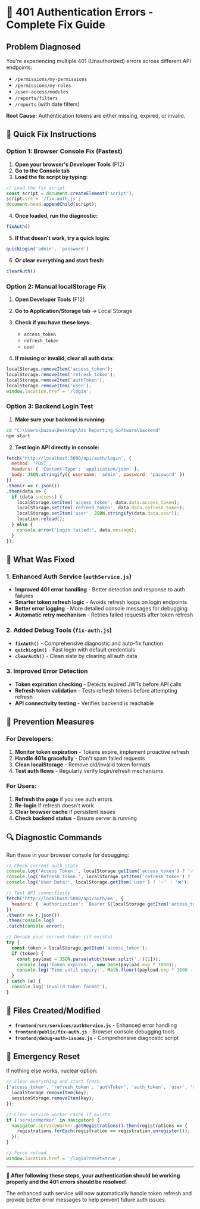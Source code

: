 # 🔐 401 Authentication Errors - Complete Fix Guide

## Problem Diagnosed
You're experiencing multiple 401 (Unauthorized) errors across different API endpoints:

- `/permissions/my-permissions`
- `/permissions/my-roles` 
- `/user-access/modules`
- `/reports/filters`
- `/reports` (with date filters)

**Root Cause:** Authentication tokens are either missing, expired, or invalid.

## 🚀 Quick Fix Instructions

### Option 1: Browser Console Fix (Fastest)

1. **Open your browser's Developer Tools** (F12)
2. **Go to the Console tab**
3. **Load the fix script by typing:**
```javascript
// Load the fix script
const script = document.createElement('script');
script.src = '/fix-auth.js';
document.head.appendChild(script);
```

4. **Once loaded, run the diagnostic:**
```javascript
fixAuth()
```

5. **If that doesn't work, try a quick login:**
```javascript
quickLogin('admin', 'password')
```

6. **Or clear everything and start fresh:**
```javascript
clearAuth()
```

### Option 2: Manual localStorage Fix

1. **Open Developer Tools** (F12)
2. **Go to Application/Storage tab** → Local Storage
3. **Check if you have these keys:**
   - `access_token`
   - `refresh_token` 
   - `user`

4. **If missing or invalid, clear all auth data:**
```javascript
localStorage.removeItem('access_token');
localStorage.removeItem('refresh_token');
localStorage.removeItem('authToken');
localStorage.removeItem('user');
window.location.href = '/login';
```

### Option 3: Backend Login Test

1. **Make sure your backend is running:**
```bash
cd "C:\Users\bazaa\Desktop\Ads Reporting Software\backend"
npm start
```

2. **Test login API directly in console:**
```javascript
fetch('http://localhost:5000/api/auth/login', {
  method: 'POST',
  headers: { 'Content-Type': 'application/json' },
  body: JSON.stringify({ username: 'admin', password: 'password' })
})
.then(r => r.json())
.then(data => {
  if (data.success) {
    localStorage.setItem('access_token', data.data.access_token);
    localStorage.setItem('refresh_token', data.data.refresh_token);
    localStorage.setItem('user', JSON.stringify(data.data.user));
    location.reload();
  } else {
    console.error('Login failed:', data.message);
  }
});
```

## 🔧 What Was Fixed

### 1. **Enhanced Auth Service** (`authService.js`)
- **Improved 401 error handling** - Better detection and response to auth failures
- **Smarter token refresh logic** - Avoids refresh loops on login endpoints
- **Better error logging** - More detailed console messages for debugging
- **Automatic retry mechanism** - Retries failed requests after token refresh

### 2. **Added Debug Tools** (`fix-auth.js`)
- **`fixAuth()`** - Comprehensive diagnostic and auto-fix function
- **`quickLogin()`** - Fast login with default credentials  
- **`clearAuth()`** - Clean slate by clearing all auth data

### 3. **Improved Error Detection**
- **Token expiration checking** - Detects expired JWTs before API calls
- **Refresh token validation** - Tests refresh tokens before attempting refresh
- **API connectivity testing** - Verifies backend is reachable

## 🎯 Prevention Measures

### For Developers:
1. **Monitor token expiration** - Tokens expire, implement proactive refresh
2. **Handle 401s gracefully** - Don't spam failed requests
3. **Clean localStorage** - Remove old/invalid token formats
4. **Test auth flows** - Regularly verify login/refresh mechanisms

### For Users:
1. **Refresh the page** if you see auth errors
2. **Re-login** if refresh doesn't work
3. **Clear browser cache** if persistent issues
4. **Check backend status** - Ensure server is running

## 🔍 Diagnostic Commands

Run these in your browser console for debugging:

```javascript
// Check current auth state
console.log('Access Token:', localStorage.getItem('access_token') ? '✅' : '❌');
console.log('Refresh Token:', localStorage.getItem('refresh_token') ? '✅' : '❌');
console.log('User Data:', localStorage.getItem('user') ? '✅' : '❌');

// Test API connectivity
fetch('http://localhost:5000/api/auth/me', {
  headers: { 'Authorization': `Bearer ${localStorage.getItem('access_token')}` }
})
.then(r => r.json())
.then(console.log)
.catch(console.error);

// Decode your current token (if exists)
try {
  const token = localStorage.getItem('access_token');
  if (token) {
    const payload = JSON.parse(atob(token.split('.')[1]));
    console.log('Token expires:', new Date(payload.exp * 1000));
    console.log('Time until expiry:', Math.floor((payload.exp * 1000 - Date.now()) / 60000), 'minutes');
  }
} catch (e) {
  console.log('Invalid token format');
}
```

## 📂 Files Created/Modified

- **`frontend/src/services/authService.js`** - Enhanced error handling
- **`frontend/public/fix-auth.js`** - Browser console debugging tools  
- **`frontend/debug-auth-issues.js`** - Comprehensive diagnostic script

## 🚨 Emergency Reset

If nothing else works, nuclear option:

```javascript
// Clear everything and start fresh
['access_token', 'refresh_token', 'authToken', 'auth_token', 'user', 'redirectAfterLogin'].forEach(key => {
  localStorage.removeItem(key);
  sessionStorage.removeItem(key);
});

// Clear service worker cache if exists
if ('serviceWorker' in navigator) {
  navigator.serviceWorker.getRegistrations().then(registrations => {
    registrations.forEach(registration => registration.unregister());
  });
}

// Force reload
window.location.href = '/login?reset=true';
```

---

**🎉 After following these steps, your authentication should be working properly and the 401 errors should be resolved!**

The enhanced auth service will now automatically handle token refresh and provide better error messages to help prevent future auth issues.
